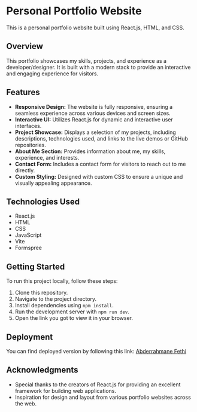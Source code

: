 # Personal Portfolio Website

This is a personal portfolio website built using React.js, HTML, and CSS.

## Overview

This portfolio showcases my skills, projects, and experience as a developer/designer. It is built with a modern stack to provide an interactive and engaging experience for visitors.

## Features

- **Responsive Design:** The website is fully responsive, ensuring a seamless experience across various devices and screen sizes.
- **Interactive UI:** Utilizes React.js for dynamic and interactive user interfaces.
- **Project Showcase:** Displays a selection of my projects, including descriptions, technologies used, and links to the live demos or GitHub repositories.
- **About Me Section:** Provides information about me, my skills, experience, and interests.
- **Contact Form:** Includes a contact form for visitors to reach out to me directly.
- **Custom Styling:** Designed with custom CSS to ensure a unique and visually appealing appearance.

## Technologies Used

- React.js
- HTML
- CSS
- JavaScript
- Vite
- Formspree

## Getting Started

To run this project locally, follow these steps:

1. Clone this repository.
2. Navigate to the project directory.
3. Install dependencies using `npm install`.
4. Run the development server with `npm run dev`.
5. Open the link you got to view it in your browser.

## Deployment

You can find deployed version by following this link: [Abderrahmane Fethi](https://abderrahmane-fethi.vercel.app/)

## Acknowledgments

- Special thanks to the creators of React.js for providing an excellent framework for building web applications.
- Inspiration for design and layout from various portfolio websites across the web.